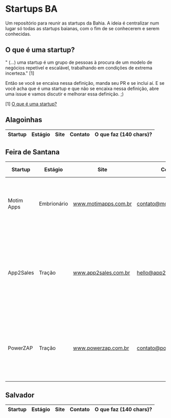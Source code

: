 # Startups BA
Um repositório para reunir as startups da Bahia. A ideia é centralizar num lugar só todas as startups baianas, com o fim de se
conhecerem e serem conhecidas. 

## O que é uma startup? 

" (...) uma startup é um grupo de pessoas à procura de um modelo de negócios repetível e escalável, 
trabalhando em condições de extrema incerteza." [1]

Então se você se encaixa nessa definição, manda seu PR e se inclui aí. 
E se você acha que é uma startup e que não se encaixa nessa definição, 
abre uma issue e vamos discutir e melhorar essa definição. ;)

[1] [O que é uma startup?](http://exame.abril.com.br/pme/o-que-e-uma-startup/)

## Alagoinhas
Startup | Estágio | Site | Contato | O que faz (140 chars)? |
 --- | --- | --- | --- | ---

## Feira de Santana
Startup | Estágio | Site | Contato | O que faz (140 chars)? |
 --- | --- | --- | --- | ---
 Motim Apps | Embrionário | www.motimapps.com.br | contato@motimapps.com.br | Nós somos bons em criar ótimos mobile e web apps com qualidade, transparência e velocidade.
 App2Sales | Tração | www.app2sales.com.br | hello@app2sales.com | Crie seu aplicativo em 10 minutos. É simples e divertido ter seu aplicativo. Alcance 100% da sua lista de contatos através de notificações. 
 PowerZAP | Tração | www.powerzap.com.br | contato@powerzap.com.br | Trabalhamos juntos para aumentar suas vendas através de diversos canais utilizando apenas uma ferramenta.

## Salvador
Startup | Estágio | Site | Contato | O que faz (140 chars)? |
 --- | --- | --- | --- | ---
